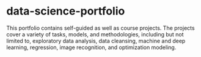 # data-science-portfolio

This portfolio contains self-guided as well as course projects. The projects cover a variety of tasks, models, and methodologies, including but not limited to, exploratory data analysis, data cleansing, machine and deep learning, regression, image recognition, and optimization modeling. 
